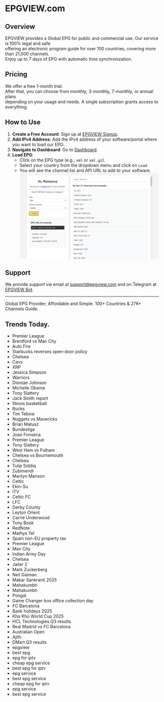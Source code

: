 # EPGVIEW.com



## Overview
EPGVIEW provides a Global EPG for public and commercial use. Our service is 100% legal and safe\
offering an electronic program guide for over 100 countries, covering more than 21,000 channels.\
Enjoy up to 7 days of EPG with automatic time synchronization.

## Pricing
We offer a free 1-month trial. \
After that, you can choose from monthly, 3-monthly, 7-monthly, or annual plans \
depending on your usage and needs. A single subscription grants access to everything.

## How to Use
1. **Create a Free Account**: Sign up at [EPGVIEW Signup](https://epgview.com/signup.php).
2. **Add IPv4 Address**: Add the IPv4 address of your software/portal where you want to load our EPG.
3. **Navigate to Dashboard**: Go to [Dashboard](https://epgview.com/dashboard.php).
4. **Load EPG**:
   - Click on the EPG type (e.g., `xml` or `xml.gz`).
   - Select your country from the dropdown menu and click on `Load`.
   - You will see the channel list and API URL to add to your software.
![EPGVIEW](img/dashboard.png)
## Support
We provide support via email at [support@epgview.com](mailto:support@epgview.com) and on Telegram at [EPGVIEW Bot](https://t.me/epgview_bot).

---

Global EPG Provider, Affordable and Simple. 100+ Countries & 27K+ Channels Guide.

## Trends Today.

- Premier League
- Brentford vs Man City
- Auto Fire
- Starbucks reverses open-door policy
- Chelsea
- Cavs
- XRP
- Jessica Simpson
- Warriors
- Diontae Johnson
- Michelle Obama
- Tony Slattery
- Jack Smith report
- Illinois basketball
- Bucks
- Tim Tebow
- Nuggets vs Mavericks
- Brian Matusz
- Bundesliga
- Joao Fonseca
- Premier League
- Tony Slattery
- West Ham vs Fulham
- Chelsea vs Bournemouth
- Chelsea
- Tulip Siddiq
- Zubimendi
- Marilyn Manson
- Celtic
- Ekin-Su
- ITV
- Celtic FC
- LFC
- Derby County
- Leyton Orient
- Carrie Underwood
- Tony Book
- RedNote
- Mathys Tel
- Spain non-EU property tax
- Premier League
- Man City
- Indian Army Day
- Chelsea
- Jailer 2
- Mark Zuckerberg
- Neil Gaiman
- Makar Sankranti 2025
- Mahakumbh
- Mahakumbh
- Pongal
- Game Changer box office collection day
- FC Barcelona
- Bank holidays 2025
- Kho Kho World Cup 2025
- HCL Technologies Q3 results
- Real Madrid vs FC Barcelona
- Australian Open
- Ajith
- DMart Q3 results
- epgview
- best epg
- epg for iptv
- cheap epg service
- best epg for iptv
- epg service
- best epg service
- cheap epg for iptv
- epg service
- best epg service
